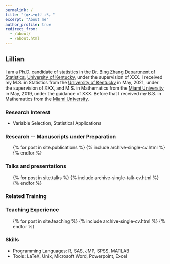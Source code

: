 ```yaml
---
permalink: /
title: "(◍•ᴗ•◍)♡ ✧*。"
excerpt: "About me"
author_profile: true
redirect_from: 
  - /about/
  - /about.html
---
```


## Lillian

I am a Ph.D. candidate of statistics in the [Dr. Bing Zhang Department of Statistics](https://stat.as.uky.edu/), [University of Kentucky](https://www.uky.edu/), under the supervision of XXX. I received my M.S. in Statistics from the [University of Kentucky](https://www.uky.edu/) in May, 2021, under the supervision of XXX, and M.S. in Mathematics from the [Miami University](https://miamioh.edu/) in May, 2019, under the guidance of XXX. Before that I received my B.S. in Mathematics from the [Miami University](https://miamioh.edu/).

### Research Interest
* Variable Selection, Statistical Applications

### Research -- Manuscripts under Preparation
 <ul>{% for post in site.publications %}
    {% include archive-single-cv.html %}
  {% endfor %}</ul>
  
### Talks and presentations
  <ul>{% for post in site.talks %}
    {% include archive-single-talk-cv.html %}
  {% endfor %}</ul>

### Related Training
  
### Teaching Experience
  <ul>{% for post in site.teaching %}
    {% include archive-single-cv.html %}
  {% endfor %}</ul>
  
### Skills
* Programming Languages: R, SAS, JMP, SPSS, MATLAB
* Tools: LaTeX, Unix, Microsoft Word, Powerpoint, Excel
